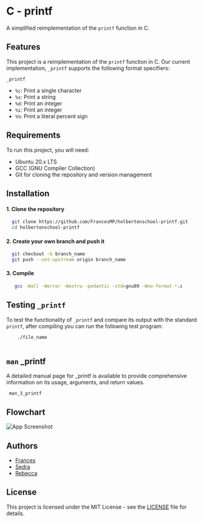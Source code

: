 
# C - printf

A simplified reimplementation of the ```printf``` function in C.


## Features

This project is a reimplementation of the ```printf``` function in C.
Our current implementation, ```_printf``` supports the following format specifiers:

```_printf```
- ```%c```: Print a single character
- ```%s```: Print a string
- ```%d```: Print an integer
- ```%i```: Print an integer
- ```%%```: Print a literal percent sign


## Requirements

To run this project, you will need:

- Ubuntu 20.x LTS
- GCC (GNU Compiler Collection)
- Git for cloning the repository and version management

## Installation

#### 1. Clone the repository

```bash
  git clone https://github.com/FrancesMP/holbertonschool-printf.git
  cd holbertonschool-printf
```

#### 2. Create your own branch and push it

```bash
  git checkout -b branch_name
  git push --set-upstream origin branch_name
``` 

#### 3. Compile

```bash
   gcc -Wall -Werror -Wextra -pedantic -std=gnu89 -Wno-format *.c
``` 

## Testing ```_printf```

To test the functionality of ```_printf``` and compare its output with the standard ```printf```, after compiling you can run the following test program:

```bash
    ./file_name
```

```  
```

## ```man``` _printf

A detailed manual page for _printf is available to provide comprehensive information on its usage, arguments, and return values.

``` man_3_printf```
## Flowchart

![App Screenshot](https://via.placeholder.com/468x300?text=App+Screenshot+Here)


## Authors

- [Frances](https://github.com/FrancesMP)
- [Sedra](https://github.com/SedraR78)
- [Rebecca](https://github.com/SG1-Rebecca)


## License
This project is licensed under the MIT License - see the [LICENSE](https://choosealicense.com/licenses/mit/) file for details.


